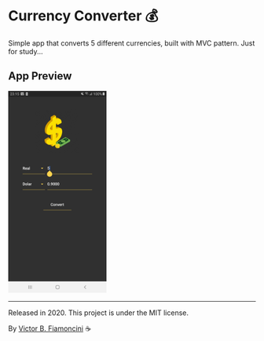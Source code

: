 # Currency Converter 💰

Simple app that converts 5 different currencies, built with MVC pattern. Just for study...

## App Preview

<img src=".github/preview.jpg" alt="Currency Converter Preview" width="200" />

----------
Released in 2020. This project is under the MIT license.

By [Victor B. Fiamoncini](https://github.com/Victor-Fiamoncini) ☕️
